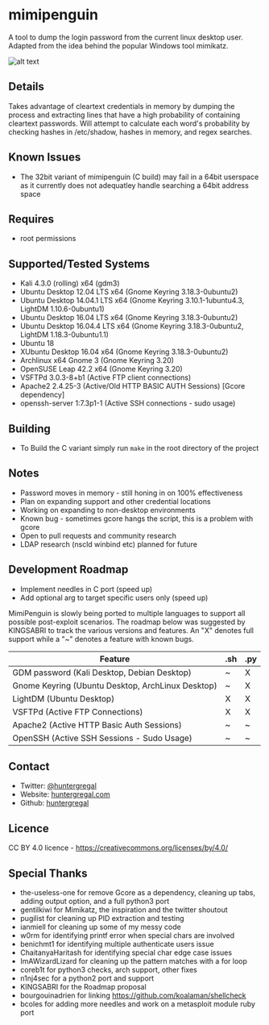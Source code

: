 # mimipenguin
A tool to dump the login password from the current linux desktop user. Adapted from the idea behind the popular Windows tool mimikatz. 

![alt text](http://i.imgur.com/BkDX9dF.png "MimiPenguin")

## Details
Takes advantage of cleartext credentials in memory by dumping the process and extracting lines that have a high probability of containing cleartext passwords. Will attempt to calculate each word's probability by checking hashes in /etc/shadow, hashes in memory, and regex searches.

## Known Issues
* The 32bit variant of mimipenguin (C build) may fail in a 64bit userspace as it currently does not adequatley handle searching a 64bit address space

## Requires
* root permissions

## Supported/Tested Systems
* Kali 4.3.0 (rolling) x64 (gdm3)
* Ubuntu Desktop 12.04 LTS x64 (Gnome Keyring 3.18.3-0ubuntu2)
* Ubuntu Desktop 14.04.1 LTS x64 (Gnome Keyring 3.10.1-1ubuntu4.3, LightDM 1.10.6-0ubuntu1)
* Ubuntu Desktop 16.04 LTS x64 (Gnome Keyring 3.18.3-0ubuntu2)
* Ubuntu Desktop 16.04.4 LTS x64 (Gnome Keyring 3.18.3-0ubuntu2, LightDM 1.18.3-0ubuntu1.1)
* Ubuntu 18
* XUbuntu Desktop 16.04 x64 (Gnome Keyring 3.18.3-0ubuntu2)
* Archlinux x64 Gnome 3 (Gnome Keyring 3.20)
* OpenSUSE Leap 42.2 x64 (Gnome Keyring 3.20)
* VSFTPd 3.0.3-8+b1 (Active FTP client connections)
* Apache2 2.4.25-3 (Active/Old HTTP BASIC AUTH Sessions) [Gcore dependency]
* openssh-server 1:7.3p1-1 (Active SSH connections - sudo usage)

## Building
* To Build the C variant simply run `make` in the root directory of the project

## Notes
* Password moves in memory - still honing in on 100% effectiveness
* Plan on expanding support and other credential locations
* Working on expanding to non-desktop environments
* Known bug - sometimes gcore hangs the script, this is a problem with gcore
* Open to pull requests and community research
* LDAP research (nscld winbind etc) planned for future

## Development Roadmap
* Implement needles in C port (speed up)
* Add optional arg to target specific users only (speed up)

MimiPenguin is slowly being ported to multiple languages to support all possible post-exploit scenarios. The roadmap below was suggested by KINGSABRI to track the various versions and features. An "X" denotes full support while a "~" denotes a feature with known bugs.

| Feature                                           | .sh | .py |
|---------------------------------------------------|-----|-----|
| GDM password (Kali Desktop, Debian Desktop)       | ~   | X   |
| Gnome Keyring (Ubuntu Desktop, ArchLinux Desktop) | ~   | X   |
| LightDM (Ubuntu Desktop)                          | X   | X   |
| VSFTPd (Active FTP Connections)                   | X   | X   |
| Apache2 (Active HTTP Basic Auth Sessions)         | ~   | ~   |
| OpenSSH (Active SSH Sessions - Sudo Usage)        | ~   | ~   |

## Contact
* Twitter: [@huntergregal](https://twitter.com/HunterGregal)
* Website: [huntergregal.com](http://huntergregal.com)
* Github: [huntergregal](https://github.com/huntergregal)

## Licence
CC BY 4.0 licence - https://creativecommons.org/licenses/by/4.0/

## Special Thanks 
* the-useless-one for remove Gcore as a dependency, cleaning up tabs, adding output option, and a full python3 port
* gentilkiwi for Mimikatz, the inspiration and the twitter shoutout
* pugilist for cleaning up PID extraction and testing
* ianmiell for cleaning up some of my messy code
* w0rm for identifying printf error when special chars are involved
* benichmt1 for identifying multiple authenticate users issue
* ChaitanyaHaritash for identifying special char edge case issues
* ImAWizardLizard for cleaning up the pattern matches with a for loop
* coreb1t for python3 checks, arch support, other fixes
* n1nj4sec for a python2 port and support
* KINGSABRI for the Roadmap proposal
* bourgouinadrien for linking https://github.com/koalaman/shellcheck
* bcoles for adding more needles and work on a metasploit module ruby port

